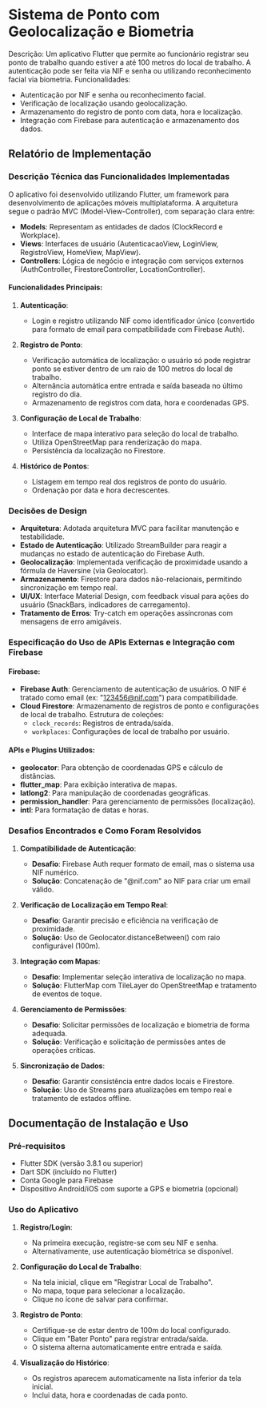 # Sistema de Ponto com Geolocalização e Biometria

Descrição: Um aplicativo Flutter que permite ao funcionário registrar seu ponto de trabalho quando estiver a até 100 metros do local de trabalho. A autenticação pode ser feita via NIF e senha ou utilizando reconhecimento facial via biometria.
Funcionalidades:
- Autenticação por NIF e senha ou reconhecimento facial.
- Verificação de localização usando geolocalização.
- Armazenamento do registro de ponto com data, hora e localização.
- Integração com Firebase para autenticação e armazenamento dos dados.

## Relatório de Implementação

### Descrição Técnica das Funcionalidades Implementadas

O aplicativo foi desenvolvido utilizando Flutter, um framework para desenvolvimento de aplicações móveis multiplataforma. A arquitetura segue o padrão MVC (Model-View-Controller), com separação clara entre:

- **Models**: Representam as entidades de dados (ClockRecord e Workplace).
- **Views**: Interfaces de usuário (AutenticacaoView, LoginView, RegistroView, HomeView, MapView).
- **Controllers**: Lógica de negócio e integração com serviços externos (AuthController, FirestoreController, LocationController).

#### Funcionalidades Principais:

1. **Autenticação**:
   - Login e registro utilizando NIF como identificador único (convertido para formato de email para compatibilidade com Firebase Auth).

2. **Registro de Ponto**:
   - Verificação automática de localização: o usuário só pode registrar ponto se estiver dentro de um raio de 100 metros do local de trabalho.
   - Alternância automática entre entrada e saída baseada no último registro do dia.
   - Armazenamento de registros com data, hora e coordenadas GPS.

3. **Configuração de Local de Trabalho**:
   - Interface de mapa interativo para seleção do local de trabalho.
   - Utiliza OpenStreetMap para renderização do mapa.
   - Persistência da localização no Firestore.

4. **Histórico de Pontos**:
   - Listagem em tempo real dos registros de ponto do usuário.
   - Ordenação por data e hora decrescentes.

### Decisões de Design

- **Arquitetura**: Adotada arquitetura MVC para facilitar manutenção e testabilidade.
- **Estado de Autenticação**: Utilizado StreamBuilder para reagir a mudanças no estado de autenticação do Firebase Auth.
- **Geolocalização**: Implementada verificação de proximidade usando a fórmula de Haversine (via Geolocator).
- **Armazenamento**: Firestore para dados não-relacionais, permitindo sincronização em tempo real.
- **UI/UX**: Interface Material Design, com feedback visual para ações do usuário (SnackBars, indicadores de carregamento).
- **Tratamento de Erros**: Try-catch em operações assíncronas com mensagens de erro amigáveis.

### Especificação do Uso de APIs Externas e Integração com Firebase

#### Firebase:
- **Firebase Auth**: Gerenciamento de autenticação de usuários. O NIF é tratado como email (ex: "123456@nif.com") para compatibilidade.
- **Cloud Firestore**: Armazenamento de registros de ponto e configurações de local de trabalho. Estrutura de coleções:
  - `clock_records`: Registros de entrada/saída.
  - `workplaces`: Configurações de local de trabalho por usuário.

#### APIs e Plugins Utilizados:
- **geolocator**: Para obtenção de coordenadas GPS e cálculo de distâncias.
- **flutter_map**: Para exibição interativa de mapas.
- **latlong2**: Para manipulação de coordenadas geográficas.
- **permission_handler**: Para gerenciamento de permissões (localização).
- **intl**: Para formatação de datas e horas.

### Desafios Encontrados e Como Foram Resolvidos

1. **Compatibilidade de Autenticação**:
   - **Desafio**: Firebase Auth requer formato de email, mas o sistema usa NIF numérico.
   - **Solução**: Concatenação de "@nif.com" ao NIF para criar um email válido.

2. **Verificação de Localização em Tempo Real**:
   - **Desafio**: Garantir precisão e eficiência na verificação de proximidade.
   - **Solução**: Uso de Geolocator.distanceBetween() com raio configurável (100m).

3. **Integração com Mapas**:
   - **Desafio**: Implementar seleção interativa de localização no mapa.
   - **Solução**: FlutterMap com TileLayer do OpenStreetMap e tratamento de eventos de toque.

4. **Gerenciamento de Permissões**:
   - **Desafio**: Solicitar permissões de localização e biometria de forma adequada.
   - **Solução**: Verificação e solicitação de permissões antes de operações críticas.

5. **Sincronização de Dados**:
   - **Desafio**: Garantir consistência entre dados locais e Firestore.
   - **Solução**: Uso de Streams para atualizações em tempo real e tratamento de estados offline.

## Documentação de Instalação e Uso

### Pré-requisitos

- Flutter SDK (versão 3.8.1 ou superior)
- Dart SDK (incluído no Flutter)
- Conta Google para Firebase
- Dispositivo Android/iOS com suporte a GPS e biometria (opcional)


### Uso do Aplicativo

1. **Registro/Login**:
   - Na primeira execução, registre-se com seu NIF e senha.
   - Alternativamente, use autenticação biométrica se disponível.

2. **Configuração do Local de Trabalho**:
   - Na tela inicial, clique em "Registrar Local de Trabalho".
   - No mapa, toque para selecionar a localização.
   - Clique no ícone de salvar para confirmar.

3. **Registro de Ponto**:
   - Certifique-se de estar dentro de 100m do local configurado.
   - Clique em "Bater Ponto" para registrar entrada/saída.
   - O sistema alterna automaticamente entre entrada e saída.

4. **Visualização do Histórico**:
   - Os registros aparecem automaticamente na lista inferior da tela inicial.
   - Inclui data, hora e coordenadas de cada ponto.

